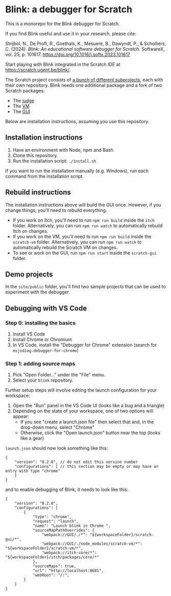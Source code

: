 # Blink: a debugger for Scratch

This is a monorepo for the Blink debugger for Scratch.

If you find Blink useful and use it in your research, please cite:

Strijbol, N., De Proft, R., Goethals, K., Mesuere, B., Dawyndt, P., & Scholliers, C. (2024). _Blink: An educational software debugger for Scratch._ SoftwareX, vol. 25, p. 101617. https://doi.org/10.1016/j.softx.2023.101617

Start playing with Blink integrated in the Scratch IDE at https://scratch.ugent.be/blink/.

The Scratch project consists of [a bunch of different subprojects](https://github.com/scratchfoundation/scratch-gui/wiki/Getting-Started#repos), each with their own repository. Blink needs one additional package and a fork of two Scratch packages:

- The [judge](https://github.com/scratch4d/itch/tree/debugger)
- The [VM](https://github.com/scratch4d/scratch-vm/tree/debugger)
- The [GUI](https://github.com/scratch4d/scratch-gui/tree/debugger)

Below are installation instructions, assuming you use this repository.

## Installation instructions

1. Have an environment with Node, npm and Bash.
2. Clone this repository.
3. Run the installation script: `./install.sh`

If you want to run the installation manually (e.g. Windows), run each command from the installation script.

## Rebuild instructions

The installation instructions above will build the GUI once.
However, if you change things, you'll need to rebuild everything.

- If you work on Itch, you'll need to run `npm run build` inside the `itch` folder. Alternatively, you can run `npm run watch` to automatically rebuild Itch on changes.
- If you work on the VM, you'll need to run `npm run build` inside the `scratch-vm` folder. Alternatively, you can run `npm run watch` to automatically rebuild the Scratch VM on changes.
- To see or work on the GUI, run `npm run start` inside the `scratch-gui` folder.

## Demo projects

In the `site/public` folder, you'll find two sample projects that can be used to experiment with the debugger.

## Debugging with VS Code

### Step 0: installing the basics

1. Install VS Code 
2. Install Chrome or Chromium
3. In VS Code, install the "Debugger for Chrome" extension (search for `msjsdiag.debugger-for-chrome`)

### Step 1: adding source maps

1. Pick "Open Folder..." under the "File" menu.
2. Select your `blink` repository.

Further setup steps will involve editing the launch configuration for your workspace:

1. Open the "Run" panel in the VS Code UI (looks like a bug and a triangle)
2. Depending on the state of your workspace, one of two options will appear: 
    * If you see "create a launch.json file" then select that and, in the drop-down menu, select "Chrome"
    * Otherwise, click the "Open launch.json" button near the top (looks like a gear)

`launch.json` should now look something like this:

```json5
{
    "version": "0.2.0", // do not edit this version number
    "configurations": [ // this section may be empty or may have an entry with type "chrome"
    ]
}
```

and to enable debugging of Blink, it needs to look like this:

```json5
{
    "version": "0.2.0", 
    "configurations": [ 
        {
            "type": "chrome",
            "request": "launch",
            "name": "Launch blink in Chrome ",
            "sourceMapPathOverrides": {
                "webpack://GUI/./*": "${workspaceFolder}/scratch-gui/*",
                "webpack://GUI/./node_modules/scratch-vm/*": "${workspaceFolder}/scratch-vm/*",
                "webpack://itch-core/*": "${workspaceFolder}/itch/packages/core/*"
            },
            "sourceMaps": true,
            "url": "http://localhost:8601", 
            "webRoot": "/:", 
        }
    ]
}
```

